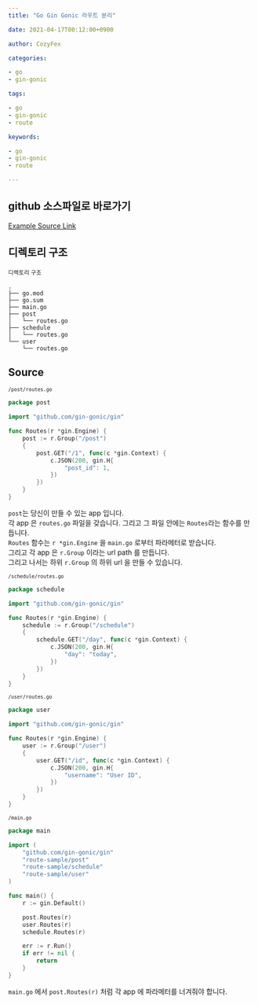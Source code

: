```yaml
---
title: "Go Gin Gonic 라우트 분리"

date: 2021-04-17T00:12:00+0900

author: CozyFex

categories:

- go
- gin-gonic

tags:

- go
- gin-gonic
- route

keywords:

- go
- gin-gonic
- route

---
```


## github 소스파일로 바로가기

[Example Source Link](https://github.com/cozyfex/route-sample)

## 디렉토리 구조

<sub>디렉토리 구조</sub>

```shell
.
├── go.mod
├── go.sum
├── main.go
├── post
│   └── routes.go
├── schedule
│   └── routes.go
└── user
    └── routes.go
```

## Source

<sub>`/post/routes.go`</sub>

```go
package post

import "github.com/gin-gonic/gin"

func Routes(r *gin.Engine) {
	post := r.Group("/post")
	{
		post.GET("/1", func(c *gin.Context) {
			c.JSON(200, gin.H{
				"post_id": 1,
			})
		})
	}
}
```

`post`는 당신이 만들 수 있는 app 입니다.\
각 app 은 `routes.go` 파일을 갖습니다. 그리고 그 파일 안에는 `Routes`라는 함수를 만듭니다.\
`Routes` 함수는 `r *gin.Engine` 을 `main.go` 로부터 파라메터로 받습니다.\
그리고 각 app 은 `r.Group` 이라는 url path 를 만듭니다.\
그리고 나서는 하위 `r.Group` 의 하위 url 을 만들 수 있습니다.

<sub>`/schedule/routes.go`</sub>

```go
package schedule

import "github.com/gin-gonic/gin"

func Routes(r *gin.Engine) {
	schedule := r.Group("/schedule")
	{
		schedule.GET("/day", func(c *gin.Context) {
			c.JSON(200, gin.H{
				"day": "today",
			})
		})
	}
}
```

<sub>`/user/routes.go`</sub>

```go
package user

import "github.com/gin-gonic/gin"

func Routes(r *gin.Engine) {
	user := r.Group("/user")
	{
		user.GET("/id", func(c *gin.Context) {
			c.JSON(200, gin.H{
				"username": "User ID",
			})
		})
	}
}
```

<sub>`/main.go`</sub>

```go
package main

import (
	"github.com/gin-gonic/gin"
	"route-sample/post"
	"route-sample/schedule"
	"route-sample/user"
)

func main() {
	r := gin.Default()

	post.Routes(r)
	user.Routes(r)
	schedule.Routes(r)

	err := r.Run()
	if err != nil {
		return
	}
}
```

`main.go` 에서 `post.Routes(r)` 처럼 각 app 에 파라메터를 너겨줘야 합니다.
